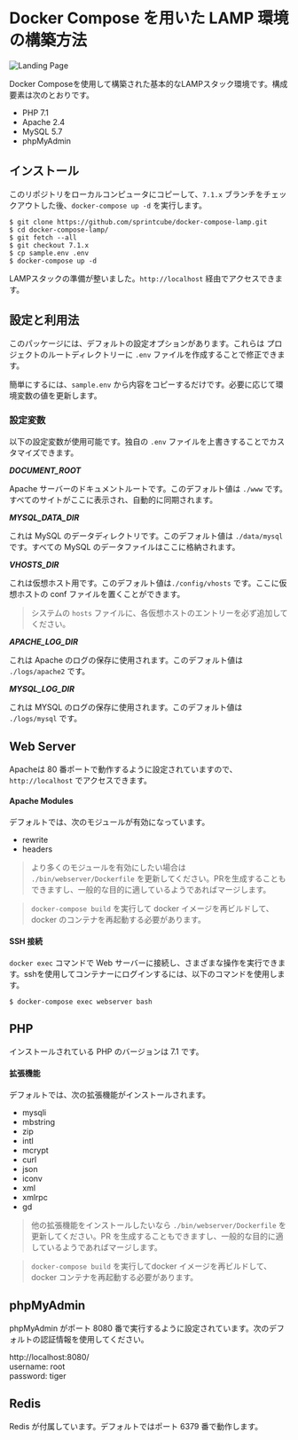# Docker Compose を用いた LAMP 環境の構築方法

![Landing Page](https://preview.ibb.co/gOTa0y/LAMP_STACK.png)

Docker Composeを使用して構築された基本的なLAMPスタック環境です。構成要素は次のとおりです。

* PHP 7.1
* Apache 2.4
* MySQL 5.7
* phpMyAdmin

## インストール

このリポジトリをローカルコンピュータにコピーして、`7.1.x` ブランチをチェックアウトした後、`docker-compose up -d` を実行します。

```shell
$ git clone https://github.com/sprintcube/docker-compose-lamp.git
$ cd docker-compose-lamp/
$ git fetch --all
$ git checkout 7.1.x
$ cp sample.env .env
$ docker-compose up -d
```

LAMPスタックの準備が整いました。`http://localhost` 経由でアクセスできます。

## 設定と利用法

このパッケージには、デフォルトの設定オプションがあります。これらは プロジェクトのルートディレクトリーに `.env` ファイルを作成することで修正できます。

簡単にするには、`sample.env` から内容をコピーするだけです。必要に応じて環境変数の値を更新します。

### 設定変数

以下の設定変数が使用可能です。独自の `.env` ファイルを上書きすることでカスタマイズできます。

_**DOCUMENT_ROOT**_

Apache サーバーのドキュメントルートです。このデフォルト値は `./www` です。すべてのサイトがここに表示され、自動的に同期されます。

_**MYSQL_DATA_DIR**_

これは MySQL のデータディレクトリです。このデフォルト値は `./data/mysql` です。すべての MySQL のデータファイルはここに格納されます。

_**VHOSTS_DIR**_

これは仮想ホスト用です。このデフォルト値は`./config/vhosts` です。ここに仮想ホストの conf ファイルを置くことができます。

> システムの `hosts` ファイルに、各仮想ホストのエントリーを必ず追加してください。

_**APACHE_LOG_DIR**_

これは Apache のログの保存に使用されます。このデフォルト値は `./logs/apache2` です。

_**MYSQL_LOG_DIR**_

これは MYSQL のログの保存に使用されます。このデフォルト値は `./logs/mysql` です。

## Web Server

Apacheは 80 番ポートで動作するように設定されていますので、`http://localhost` でアクセスできます。

#### Apache Modules

デフォルトでは、次のモジュールが有効になっています。

* rewrite
* headers

> より多くのモジュールを有効にしたい場合は `./bin/webserver/Dockerfile` を更新してください。PRを生成することもできますし、一般的な目的に適しているようであればマージします。

> `docker-compose build` を実行して docker イメージを再ビルドして、docker のコンテナを再起動する必要があります。

#### SSH 接続

`docker exec` コマンドで Web サーバーに接続し、さまざまな操作を実行できます。sshを使用してコンテナーにログインするには、以下のコマンドを使用します。

```shell
$ docker-compose exec webserver bash
```

## PHP

インストールされている PHP のバージョンは 7.1 です。

#### 拡張機能

デフォルトでは、次の拡張機能がインストールされます。

* mysqli
* mbstring
* zip
* intl
* mcrypt
* curl
* json
* iconv
* xml
* xmlrpc
* gd

> 他の拡張機能をインストールしたいなら `./bin/webserver/Dockerfile` を更新してください。PR を生成することもできますし、一般的な目的に適しているようであればマージします。

> `docker-compose build` を実行してdocker イメージを再ビルドして、docker コンテナを再起動する必要があります。

## phpMyAdmin

phpMyAdmin がポート 8080 番で実行するように設定されています。次のデフォルトの認証情報を使用してください。

http://localhost:8080/  
username: root  
password: tiger

## Redis

Redis が付属しています。デフォルトではポート 6379 番で動作します。
